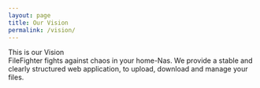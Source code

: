 ```yaml
---
layout: page
title: Our Vision
permalink: /vision/
---
```

This is our Vision  
FileFighter fights against chaos in your home-Nas.
We provide a stable and clearly structured web application, to upload, download and manage your files.
